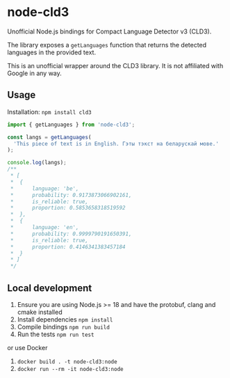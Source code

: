 # node-cld3

Unofficial Node.js bindings for Compact Language Detector v3 (CLD3).

The library exposes a `getLanguages` function that returns the detected languages in the provided text.

This is an unofficial wrapper around the CLD3 library. It is not affiliated with Google in any way.

## Usage

Installation: `npm install cld3`

```js
import { getLanguages } from 'node-cld3';

const langs = getLanguages(
  'This piece of text is in English. Гэты тэкст на беларускай мове.'
);

console.log(langs);
/**
 * [
 *  {
 *      language: 'be',
 *      probability: 0.9173873066902161,
 *      is_reliable: true,
 *      proportion: 0.5853658318519592
 *  },
 *  {
 *      language: 'en',
 *      probability: 0.9999790191650391,
 *      is_reliable: true,
 *      proportion: 0.4146341383457184
 *  }
 * ]
 */
```

## Local development

1. Ensure you are using Node.js >= 18 and have the protobuf, clang and cmake installed
2. Install dependencies `npm install`
3. Compile bindings `npm run build`
4. Run the tests `npm run test`

or use Docker

1. `docker build . -t node-cld3:node`
2. `docker run --rm -it node-cld3:node`
